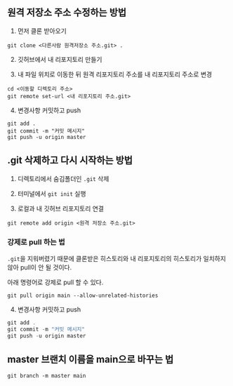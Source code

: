 ## 원격 저장소 주소 수정하는 방법

1. 먼저 클론 받아오기

```
git clone <다른사람 원격저장소 주소.git> .
```

2. 깃허브에서 내 리포지토리 만들기

3. 내 파일 위치로 이동한 뒤 원격 리포지토리 주소를 내 리포지토리 주소로 변경

```
cd <이동할 디렉토리 주소>
git remote set-url <내 리포지토리 주소.git>
```

4. 변경사항 커밋하고 push

```
git add .
git commit -m "커밋 메시지"
git push -u origin master
```

## .git 삭제하고 다시 시작하는 방법

1. 디렉토리에서 숨김폴더인 `.git` 삭제

2. 터미널에서 `git init` 실행

3. 로컬과 내 깃허브 리포지토리 연결

```
git remote add origin <원격 저장소 주소.git>
```

### 강제로 pull 하는 법

`.git`을 지워버렸기 때문에 클론받은 히스토리와 내 리포지토리의 히스토리가 일치하지 않아 pull이 안 될 것이다.

아래 명령어로 강제로 pull 할 수 있다.

```
git pull origin main --allow-unrelated-histories
```

4. 변경사항 커밋하고 push

```javascript
git add .
git commit -m "커밋 메시지"
git push -u origin master
```

## master 브랜치 이름을 main으로 바꾸는 법

```
git branch -m master main
```

